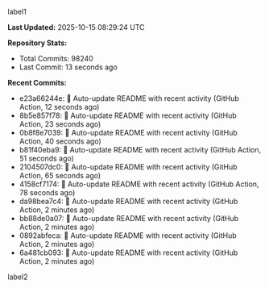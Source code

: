 
label1 
<!-- ACTIVITY_START -->
**Last Updated:** 2025-10-15 08:29:24 UTC

**Repository Stats:**
- Total Commits: 98240
- Last Commit: 13 seconds ago

**Recent Commits:**
- e23a66244e: 🤖 Auto-update README with recent activity (GitHub Action, 12 seconds ago)
- 8b5e857f78: 🤖 Auto-update README with recent activity (GitHub Action, 23 seconds ago)
- 0b8f8e7039: 🤖 Auto-update README with recent activity (GitHub Action, 40 seconds ago)
- b81f40eba9: 🤖 Auto-update README with recent activity (GitHub Action, 51 seconds ago)
- 2104507dc0: 🤖 Auto-update README with recent activity (GitHub Action, 65 seconds ago)
- 4158cf7174: 🤖 Auto-update README with recent activity (GitHub Action, 78 seconds ago)
- da98bea7c4: 🤖 Auto-update README with recent activity (GitHub Action, 2 minutes ago)
- bb88de0a07: 🤖 Auto-update README with recent activity (GitHub Action, 2 minutes ago)
- 0892abfeca: 🤖 Auto-update README with recent activity (GitHub Action, 2 minutes ago)
- 6a481cb093: 🤖 Auto-update README with recent activity (GitHub Action, 2 minutes ago)
<!-- ACTIVITY_END -->

label2
